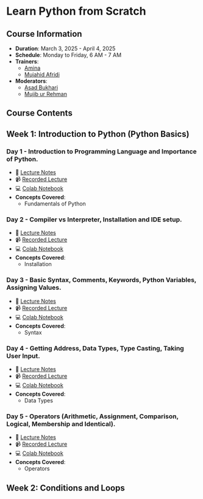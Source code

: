 # Learn Python from Scratch

## Course Information
- **Duration**: March 3, 2025 - April 4, 2025
- **Schedule**: Monday to Friday, 6 AM - 7 AM 
- **Trainers**: 
  - [Amina](https://www.linkedin.com/in/amina-work/)
  - [Mujahid Afridi](https://linkedin.com/in/mujahid-Afridi)
- **Moderators**:
  - [Asad Bukhari](https://www.linkedin.com/in/asadbukhari886/)
  - [Mujib ur Rehman](https://www.linkedin.com/in/mujib-ur-rahman/)


## Course Contents

## Week 1: Introduction to Python (Python Basics)

### Day 1 - Introduction to Programming Language and Importance of Python.
- 📝 [Lecture Notes]()
- 📹 [Recorded Lecture](https://www.facebook.com/iCodeguru/videos/1119568526637227)
- 💻 [Colab Notebook]()
- **Concepts Covered**:
  - Fundamentals of Python
 

### Day 2 - Compiler vs Interpreter, Installation and IDE setup.
- 📝 [Lecture Notes]()
- 📹 [Recorded Lecture]()
- 💻 [Colab Notebook]()
- **Concepts Covered**:
  - Installation


### Day 3 - Basic Syntax, Comments, Keywords, Python Variables, Assigning Values.
- 📝 [Lecture Notes]()
- 📹 [Recorded Lecture]()
- 💻 [Colab Notebook]()
- **Concepts Covered**:
  - Syntax

### Day 4 - Getting Address, Data Types, Type Casting, Taking User Input.
- 📝 [Lecture Notes]()
- 📹 [Recorded Lecture]()
- 💻 [Colab Notebook]()
- **Concepts Covered**:
  - Data Types

### Day 5 - Operators (Arithmetic, Assignment, Comparison, Logical, Membership and Identical).
- 📝 [Lecture Notes]()
- 📹 [Recorded Lecture]()
- 💻 [Colab Notebook]()
- **Concepts Covered**:
  - Operators

## Week 2: Conditions and Loops
